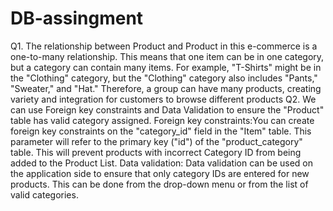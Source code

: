 # DB-assingment
Q1.
The relationship between Product and Product in this e-commerce is a one-to-many relationship. This means that one item can be in one category, but a category can contain many items. For example, "T-Shirts" might be in the "Clothing" category, but the "Clothing" category also includes "Pants," "Sweater," and "Hat." Therefore, a group can have many products, creating variety and integration for customers to browse different products
Q2.
We can use Foreign key constraints and Data Validation to ensure the "Product" table has valid category assigned.
Foreign key constraints:You can create foreign key constraints on the "category_id" field in the "Item" table. This parameter will refer to the primary key ("id") of the "product_category" table. This will prevent products with incorrect Category ID from being added to the Product List.
 Data validation: Data validation can be used on the application side to ensure that only category IDs are entered for new products. This can be done from the drop-down menu or from the list of valid categories. 
